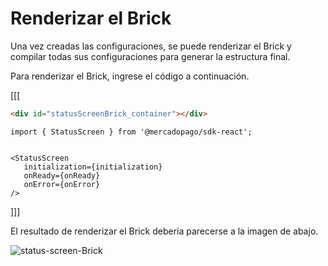 # Renderizar el Brick

Una vez creadas las configuraciones, se puede renderizar el Brick y compilar todas sus configuraciones para generar la estructura final.

Para renderizar el Brick, ingrese el código a continuación.

[[[
```html
<div id="statusScreenBrick_container"></div>
```
```react-jsx
import { StatusScreen } from '@mercadopago/sdk-react';


<StatusScreen
   initialization={initialization}
   onReady={onReady}
   onError={onError}
/>
```
]]]

El resultado de renderizar el Brick debería parecerse a la imagen de abajo.

![status-screen-Brick](checkout-bricks/status-screen-brick-es.jpg)